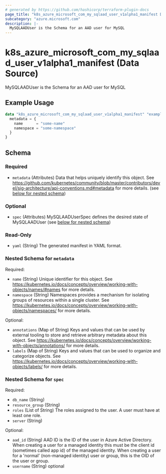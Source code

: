```yaml
---
# generated by https://github.com/hashicorp/terraform-plugin-docs
page_title: "k8s_azure_microsoft_com_my_sqlaad_user_v1alpha1_manifest Data Source - terraform-provider-k8s"
subcategory: "azure.microsoft.com"
description: |-
  MySQLAADUser is the Schema for an AAD user for MySQL
---
```


# k8s_azure_microsoft_com_my_sqlaad_user_v1alpha1_manifest (Data Source)

MySQLAADUser is the Schema for an AAD user for MySQL

## Example Usage

```terraform
data "k8s_azure_microsoft_com_my_sqlaad_user_v1alpha1_manifest" "example" {
  metadata = {
    name      = "some-name"
    namespace = "some-namespace"
  }
}
```

<!-- schema generated by tfplugindocs -->
## Schema

### Required

- `metadata` (Attributes) Data that helps uniquely identify this object. See https://github.com/kubernetes/community/blob/master/contributors/devel/sig-architecture/api-conventions.md#metadata for more details. (see [below for nested schema](#nestedatt--metadata))

### Optional

- `spec` (Attributes) MySQLAADUserSpec defines the desired state of MySQLAADUser (see [below for nested schema](#nestedatt--spec))

### Read-Only

- `yaml` (String) The generated manifest in YAML format.

<a id="nestedatt--metadata"></a>
### Nested Schema for `metadata`

Required:

- `name` (String) Unique identifier for this object. See https://kubernetes.io/docs/concepts/overview/working-with-objects/names/#names for more details.
- `namespace` (String) Namespaces provides a mechanism for isolating groups of resources within a single cluster. See https://kubernetes.io/docs/concepts/overview/working-with-objects/namespaces/ for more details.

Optional:

- `annotations` (Map of String) Keys and values that can be used by external tooling to store and retrieve arbitrary metadata about this object. See https://kubernetes.io/docs/concepts/overview/working-with-objects/annotations/ for more details.
- `labels` (Map of String) Keys and values that can be used to organize and categorize objects. See https://kubernetes.io/docs/concepts/overview/working-with-objects/labels/ for more details.


<a id="nestedatt--spec"></a>
### Nested Schema for `spec`

Required:

- `db_name` (String)
- `resource_group` (String)
- `roles` (List of String) The roles assigned to the user. A user must have at least one role.
- `server` (String)

Optional:

- `aad_id` (String) AAD ID is the ID of the user in Azure Active Directory. When creating a user for a managed identity this must be the client id (sometimes called app id) of the managed identity. When creating a user for a 'normal' (non-managed identity) user or group, this is the OID of the user or group.
- `username` (String) optional
